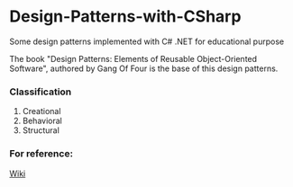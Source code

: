 # Design-Patterns-with-CSharp
Some design patterns implemented with C# .NET for educational purpose

The book "Design Patterns: Elements of Reusable Object-Oriented Software", authored by Gang Of Four is the base of this design patterns.

### Classification
1. Creational
2. Behavioral
3. Structural


### For reference:
[Wiki](https://en.wikipedia.org/wiki/Software_design_pattern)

